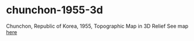 # chunchon-1955-3d
Chunchon, Republic of Korea, 1955, Topographic Map in 3D Relief
See map [here](https://jebowe3.github.io/chunchon-1955-3d/)
